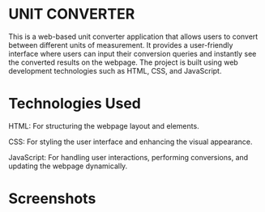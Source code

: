  # UNIT CONVERTER

This is a web-based unit converter application that allows users to convert between different units of measurement. It provides a user-friendly interface where users can input their conversion queries and instantly see the converted results on the webpage. The project is built using web development technologies such as HTML, CSS, and JavaScript.

# Technologies Used

HTML: For structuring the webpage layout and elements.

CSS: For styling the user interface and enhancing the visual appearance.

JavaScript: For handling user interactions, performing conversions, and updating the webpage dynamically.

# Screenshots

